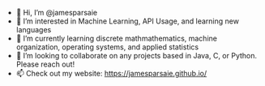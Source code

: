 - 👋 Hi, I’m @jamesparsaie
- 👀 I’m interested in Machine Learning, API Usage, and learning new languages
- 🌱 I’m currently learning discrete mathmathematics, machine organization, operating systems, and applied statistics
- 💞️ I’m looking to collaborate on any projects based in Java, C, or Python. Please reach out!
- 📫 Check out my website: https://jamesparsaie.github.io/

<!---
jamesparsaie/jamesparsaie is a ✨ special ✨ repository because its `README.md` (this file) appears on your GitHub profile.
You can click the Preview link to take a look at your changes.
--->
